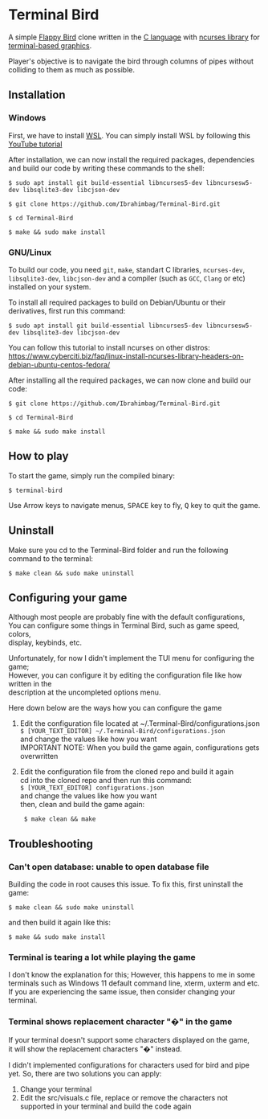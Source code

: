 # Terminal Bird
A simple [Flappy Bird](https://en.wikipedia.org/wiki/Flappy_Bird) clone written in the [C language](https://en.wikipedia.org/wiki/C_(programming_language)) with [ncurses library](https://en.wikipedia.org/wiki/Ncurses) for [terminal-based graphics](https://en.wikipedia.org/wiki/Text-based_user_interface). 

Player's objective is to navigate the bird through columns of pipes without colliding to them as much as possible.
## Installation
### Windows
First, we have to install [WSL](https://learn.microsoft.com/en-us/windows/wsl/about). You can simply install WSL by following this [YouTube tutorial](https://www.youtube.com/watch?v=wjbbl0TTMeo&t=416s) 

After installation, we can now install the required packages, dependencies and build our code by writing these commands to the shell: 
```console
$ sudo apt install git build-essential libncurses5-dev libncursesw5-dev libsqlite3-dev libcjson-dev

$ git clone https://github.com/Ibrahimbag/Terminal-Bird.git

$ cd Terminal-Bird

$ make && sudo make install
```
### GNU/Linux
To build our code, you need `git`, `make`, standart C libraries, `ncurses-dev`, `libsqlite3-dev`, `libcjson-dev` and a compiler (such as `GCC`, `Clang` or etc) installed on your system.

To install all required packages to build on Debian/Ubuntu or their derivatives, first run this command:
```console
$ sudo apt install git build-essential libncurses5-dev libncursesw5-dev libsqlite3-dev libcjson-dev
```
You can follow this tutorial to install ncurses on other distros: https://www.cyberciti.biz/faq/linux-install-ncurses-library-headers-on-debian-ubuntu-centos-fedora/

After installing all the required packages, we can now clone and build our code:
```console
$ git clone https://github.com/Ibrahimbag/Terminal-Bird.git

$ cd Terminal-Bird

$ make && sudo make install
```

## How to play
To start the game, simply run the compiled binary:
```console
$ terminal-bird
```
Use Arrow keys to navigate menus,
<kbd>SPACE</kbd> key to fly, 
<kbd>Q</kbd> key to quit the game.

## Uninstall
Make sure you cd to the Terminal-Bird folder and run the following command to the terminal:
```console
$ make clean && sudo make uninstall
```

## Configuring your game
Although most people are probably fine with the default configurations, \
You can configure some things in Terminal Bird, such as game speed, colors, \
display, keybinds, etc.

Unfortunately, for now I didn't implement the TUI menu for configuring the game; \
However, you can configure it by editing the configuration file like how written in the \
description at the uncompleted options menu.

Here down below are the ways how you can configure the game 
1. Edit the configuration file located at ~/.Terminal-Bird/configurations.json \
        ```
        $ [YOUR_TEXT_EDITOR] ~/.Terminal-Bird/configurations.json
        ```
        \
        and change the values like how you want
        \
        IMPORTANT NOTE: When you build the game again, configurations gets overwritten

2. Edit the configuration file from the cloned repo and build it again \
        cd into the cloned repo and then run this command: \
        ```
        $ [YOUR_TEXT_EDITOR] configurations.json
        ```
        \
        and change the values like how you want
        \
        then, clean and build the game again:

        $ make clean && make

## Troubleshooting

### Can't open database: unable to open database file
Building the code in root causes this issue.
To fix this, first uninstall the game:
```console
$ make clean && sudo make uninstall
```

and then build it again like this:

```console
$ make && sudo make install
```

### Terminal is tearing a lot while playing the game
I don't know the explanation for this; However, this happens to me in some terminals such as Windows 11 default command line, xterm, uxterm and etc. \
If you are experiencing the same issue, then consider changing your terminal.

### Terminal shows replacement character "�" in the game
If your terminal doesn't support some characters displayed on the game,\
it will show the replacement characters "�" instead.

I didn't implemented configurations for characters used for bird and pipe yet.
So, there are two solutions you can apply:

1. Change your terminal
2. Edit the src/visuals.c file, replace or remove the characters not supported in your terminal and build the code again
